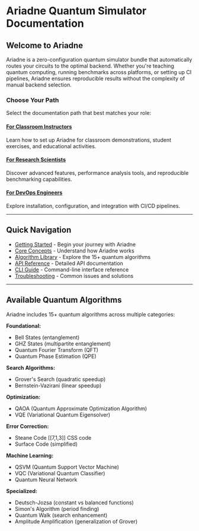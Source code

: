 # Ariadne Quantum Simulator Documentation

## Welcome to Ariadne

Ariadne is a zero-configuration quantum simulator bundle that automatically routes your circuits to the optimal backend. Whether you're teaching quantum computing, running benchmarks across platforms, or setting up CI pipelines, Ariadne ensures reproducible results without the complexity of manual backend selection.

### Choose Your Path

Select the documentation path that best matches your role:

#### [For Classroom Instructors](./getting-started/for-instructors.md)
Learn how to set up Ariadne for classroom demonstrations, student exercises, and educational activities.

#### [For Research Scientists](./getting-started/for-researchers.md)
Discover advanced features, performance analysis tools, and reproducible benchmarking capabilities.

#### [For DevOps Engineers](./getting-started/for-devops.md)
Explore installation, configuration, and integration with CI/CD pipelines.

---

## Quick Navigation

- [Getting Started](./getting-started/for-instructors.md) - Begin your journey with Ariadne
- [Core Concepts](./user-guide/core-concepts.md) - Understand how Ariadne works
- [Algorithm Library](./tutorials/education/algorithms.md) - Explore the 15+ quantum algorithms
- [API Reference](./user-guide/api-reference.md) - Detailed API documentation
- [CLI Guide](./user-guide/cli-reference.md) - Command-line interface reference
- [Troubleshooting](./reference/troubleshooting.md) - Common issues and solutions

---

## Available Quantum Algorithms

Ariadne includes 15+ quantum algorithms across multiple categories:

**Foundational:**
- Bell States (entanglement)
- GHZ States (multipartite entanglement)
- Quantum Fourier Transform (QFT)
- Quantum Phase Estimation (QPE)

**Search Algorithms:**
- Grover's Search (quadratic speedup)
- Bernstein-Vazirani (linear speedup)

**Optimization:**
- QAOA (Quantum Approximate Optimization Algorithm)
- VQE (Variational Quantum Eigensolver)

**Error Correction:**
- Steane Code [[7,1,3]] CSS code
- Surface Code (simplified)

**Machine Learning:**
- QSVM (Quantum Support Vector Machine)
- VQC (Variational Quantum Classifier)
- Quantum Neural Network

**Specialized:**
- Deutsch-Jozsa (constant vs balanced functions)
- Simon's Algorithm (period finding)
- Quantum Walk (search enhancement)
- Amplitude Amplification (generalization of Grover)
